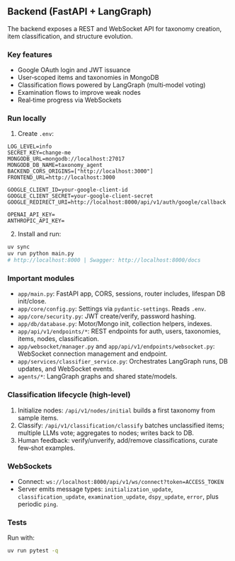 ## Backend (FastAPI + LangGraph)

The backend exposes a REST and WebSocket API for taxonomy creation, item classification, and structure evolution.

### Key features
- Google OAuth login and JWT issuance
- User‑scoped items and taxonomies in MongoDB
- Classification flows powered by LangGraph (multi‑model voting)
- Examination flows to improve weak nodes
- Real‑time progress via WebSockets

### Run locally
1. Create `.env`:

```env
LOG_LEVEL=info
SECRET_KEY=change-me
MONGODB_URL=mongodb://localhost:27017
MONGODB_DB_NAME=taxonomy_agent
BACKEND_CORS_ORIGINS=["http://localhost:3000"]
FRONTEND_URL=http://localhost:3000

GOOGLE_CLIENT_ID=your-google-client-id
GOOGLE_CLIENT_SECRET=your-google-client-secret
GOOGLE_REDIRECT_URI=http://localhost:8000/api/v1/auth/google/callback

OPENAI_API_KEY=
ANTHROPIC_API_KEY=
```

2. Install and run:

```bash
uv sync
uv run python main.py
# http://localhost:8000 | Swagger: http://localhost:8000/docs
```

### Important modules
- `app/main.py`: FastAPI app, CORS, sessions, router includes, lifespan DB init/close.
- `app/core/config.py`: Settings via `pydantic-settings`. Reads `.env`.
- `app/core/security.py`: JWT create/verify, password hashing.
- `app/db/database.py`: Motor/Mongo init, collection helpers, indexes.
- `app/api/v1/endpoints/*`: REST endpoints for auth, users, taxonomies, items, nodes, classification.
- `app/websocket/manager.py` and `app/api/v1/endpoints/websocket.py`: WebSocket connection management and endpoint.
- `app/services/classifier_service.py`: Orchestrates LangGraph runs, DB updates, and WebSocket events.
- `agents/*`: LangGraph graphs and shared state/models.

### Classification lifecycle (high‑level)
1. Initialize nodes: `/api/v1/nodes/initial` builds a first taxonomy from sample items.
2. Classify: `/api/v1/classification/classify` batches unclassified items; multiple LLMs vote; aggregates to nodes; writes back to DB.
3. Human feedback: verify/unverify, add/remove classifications, curate few‑shot examples.

### WebSockets
- Connect: `ws://localhost:8000/api/v1/ws/connect?token=ACCESS_TOKEN`
- Server emits message types: `initialization_update`, `classification_update`, `examination_update`, `dspy_update`, `error`, plus periodic `ping`.

### Tests
Run with:
```bash
uv run pytest -q
```


